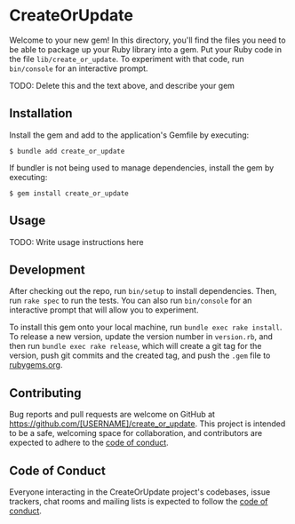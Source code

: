 # CreateOrUpdate

Welcome to your new gem! In this directory, you'll find the files you need to be able to package up your Ruby library into a gem. Put your Ruby code in the file `lib/create_or_update`. To experiment with that code, run `bin/console` for an interactive prompt.

TODO: Delete this and the text above, and describe your gem

## Installation

Install the gem and add to the application's Gemfile by executing:

    $ bundle add create_or_update

If bundler is not being used to manage dependencies, install the gem by executing:

    $ gem install create_or_update

## Usage

TODO: Write usage instructions here

## Development

After checking out the repo, run `bin/setup` to install dependencies. Then, run `rake spec` to run the tests. You can also run `bin/console` for an interactive prompt that will allow you to experiment.

To install this gem onto your local machine, run `bundle exec rake install`. To release a new version, update the version number in `version.rb`, and then run `bundle exec rake release`, which will create a git tag for the version, push git commits and the created tag, and push the `.gem` file to [rubygems.org](https://rubygems.org).

## Contributing

Bug reports and pull requests are welcome on GitHub at https://github.com/[USERNAME]/create_or_update. This project is intended to be a safe, welcoming space for collaboration, and contributors are expected to adhere to the [code of conduct](https://github.com/[USERNAME]/create_or_update/blob/main/CODE_OF_CONDUCT.md).

## Code of Conduct

Everyone interacting in the CreateOrUpdate project's codebases, issue trackers, chat rooms and mailing lists is expected to follow the [code of conduct](https://github.com/[USERNAME]/create_or_update/blob/main/CODE_OF_CONDUCT.md).
